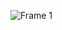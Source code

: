 ![Frame 1](https://user-images.githubusercontent.com/72650803/124391891-67770280-dd10-11eb-95c2-3e2bce1ee33f.png)

